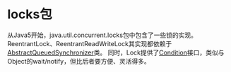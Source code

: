 # locks包

从Java5开始，java.util.concurrent.locks包中包含了一些锁的实现。
ReentrantLock、ReentrantReadWriteLock其实现都依赖于 [AbstractQueuedSynchronizer](AbstractQueuedSynchronizer.md)类。
同时，Lock提供了[Condition](Condition.md)接口，类似与Object的wait/notify，但比后者要方便、灵活得多。